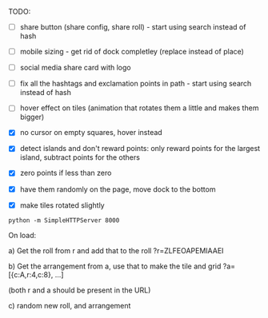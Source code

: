 TODO:
- [ ] share button (share config, share roll) - start using search instead of hash
- [ ] mobile sizing - get rid of dock completley (replace instead of place)
- [ ] social media share card with logo
- [ ] fix all the hashtags and exclamation points in path - start using search instead of hash
- [ ] hover effect on tiles (animation that rotates them a little and makes them bigger)
- [x] no cursor on empty squares, hover instead
- [x] detect islands and don't reward points: only reward points for the largest island, subtract points for the others
- [x] zero points if less than zero
- [x] have them randomly on the page, move dock to the bottom
- [x] make tiles rotated slightly


```
python -m SimpleHTTPServer 8000 
```

On load:

a) Get the roll from r and add that to the roll
?r=ZLFEOAPEMIAAEI

b) Get the arrangement from a, use that to make the tile and grid
?a=[{c:A,r:4,c:8}, ...]

(both r and a should be present in the URL)

c) random new roll, and arrangement